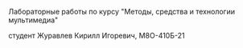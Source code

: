 Лабораторные работы по курсу "Методы, средства и технологии мультимедиа"

студент Журавлев Кирилл Игоревич, М8О-410Б-21
